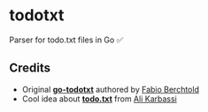# todotxt

Parser for todo.txt files in Go ✅

## Credits

- Original [**go-todotxt**](https://github.com/JamesClonk/go-todotxt) authored by [Fabio Berchtold](https://github.com/JamesClonk)
- Cool idea about [**todo.txt**](https://github.com/todotxt/todo.txt) from [Ali Karbassi](https://github.com/karbassi)

